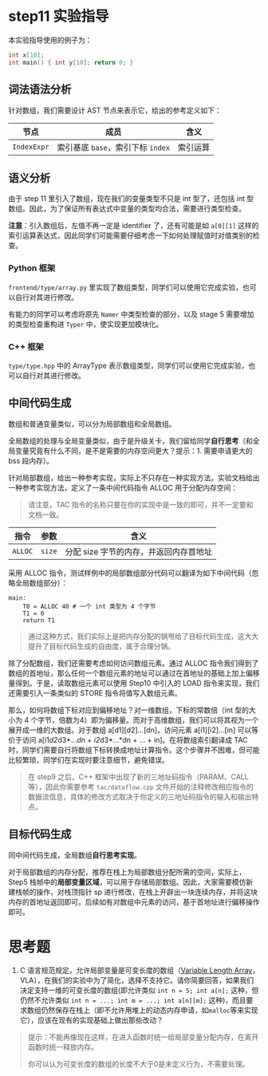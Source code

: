 # step11 实验指导

本实验指导使用的例子为：

```C
int x[10];
int main() { int y[10]; return 0; }

```

## 词法语法分析

针对数组，我们需要设计 AST 节点来表示它，给出的参考定义如下：

| 节点 | 成员 | 含义 |
| --- | --- | --- |
| `IndexExpr` | 索引基底 `base`，索引下标 `index` | 索引运算 |

## 语义分析

由于 step 11 里引入了数组，现在我们的变量类型不只是 int 型了，还包括 int 型数组。因此，为了保证所有表达式中变量的类型均合法，需要进行类型检查。

**注意**：引入数组后，左值不再一定是 identifier 了，还有可能是如 `a[0][1]` 这样的索引运算表达式，因此同学们可能需要仔细考虑一下如何处理赋值时对值类别的检查。

### Python 框架

`frontend/type/array.py` 里实现了数组类型，同学们可以使用它完成实验，也可以自行对其进行修改。

有能力的同学可以考虑将原先 `Namer` 中类型检查的部分，以及 stage 5 需要增加的类型检查重构进 `Typer` 中，使实现更加模块化。

### C++ 框架

`type/type.hpp` 中的 ArrayType 表示数组类型，同学们可以使用它完成实验，也可以自行对其进行修改。

## 中间代码生成

数组和普通变量类似，可以分为局部数组和全局数组。

全局数组的处理与全局变量类似，由于是升级关卡，我们留给同学**自行思考**（和全局变量究竟有什么不同，是不是需要的内存空间更大？提示：1. 需要申请更大的 bss 段内存）。

针对局部数组，给出一种参考实现，实际上不只存在一种实现方法。实验文档给出一种参考实现方法，定义了一条中间代码指令 ALLOC 用于分配内存空间：

> 请注意，TAC 指令的名称只要在你的实现中是一致的即可，并不一定要和文档一致。

| 指令 | 参数 | 含义 |
| --- | --- | --- |
| `ALLOC` | `size` | 分配 size 字节的内存，并返回内存首地址 |

采用 ALLOC 指令，测试样例中的局部数组部分代码可以翻译为如下中间代码（忽略全局数组部分）：

```
main:
    T0 = ALLOC 40 # 一个 int 类型为 4 个字节
    T1 = 0
    return T1
```

> 通过这种方式，我们实际上是把内存分配的锅甩给了目标代码生成，这大大提升了目标代码生成的自由度，属于合理分锅。

除了分配数组，我们还需要考虑如何访问数组元素。通过 ALLOC 指令我们得到了数组的首地址，那么任何一个数组元素的地址可以通过在首地址的基础上加上偏移量得到。于是，读取数组元素可以使用 Step10 中引入的 LOAD 指令来实现，我们还需要引入一条类似的 STORE 指令将值写入数组元素。

那么，如何将数组下标对应到偏移地址？对一维数组，下标的常数倍（int 型的大小为 4 个字节，倍数为4）即为偏移量。而对于高维数组，我们可以将其视为一个展开成一维的大数组。对于数组 a[d1][d2]...[dn]，访问元素 a[i1][i2]...[in] 可以等价于访问 a[i1*d2*d3*...*dn + i2*d3*...*dn + ... + in]。在将数组索引翻译成 TAC 时，同学们需要自行将数组下标转换成地址计算指令。这个步骤并不困难，但可能比较繁琐，同学们在实现时要注意细节，避免错误。

> 在 step9 之后，C++ 框架中出现了新的三地址码指令（PARAM、CALL等），因此你需要参考 `tac/dataflow.cpp` 文件开始的注释修改相应指令的数据流信息，具体的修改方式取决于你定义的三地址码指令的输入和输出特点。

## 目标代码生成

同中间代码生成，全局数组**自行思考实现**。

对于局部数组的内存分配，推荐在栈上为局部数组分配所需的空间，实际上，Step5 栈帧中的**局部变量区域**，可以用于存储局部数组。因此，大家需要模仿新建栈帧的操作，对栈顶指针 sp 进行修改，在栈上开辟出一块连续内存，并将这块内存的首地址返回即可。后续如有对数组中元素的访问，基于首地址进行偏移操作即可。

# 思考题

1. C 语言规范规定，允许局部变量是可变长度的数组（[Variable Length Array](https://en.wikipedia.org/wiki/Variable-length_array)，VLA），在我们的实验中为了简化，选择不支持它。请你简要回答，如果我们决定支持一维的可变长度的数组(即允许类似 `int n = 5; int a[n];` 这种，但仍然不允许类似 `int n = ...; int m = ...; int a[n][m];` 这种)，而且要求数组仍然保存在栈上（即不允许用堆上的动态内存申请，如`malloc`等来实现它），应该在现有的实现基础上做出那些改动？

> 提示：不能再像现在这样，在进入函数时统一给局部变量分配内存，在离开函数时统一释放内存。
>
> 你可以认为可变长度的数组的长度不大于0是未定义行为，不需要处理。
